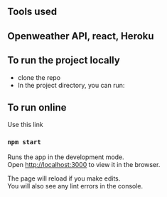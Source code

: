 
## Tools used 
## Openweather API, react, Heroku

## To run the project locally
- clone the repo
- In the project directory, you can run:

## To run online
Use this link

### `npm start`

Runs the app in the development mode.<br>
Open [http://localhost:3000](http://localhost:3000) to view it in the browser.

The page will reload if you make edits.<br>
You will also see any lint errors in the console.




